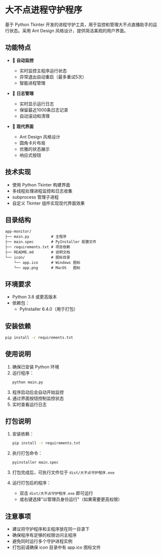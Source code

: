 # 大不点进程守护程序

基于 Python Tkinter 开发的进程守护工具，用于监控和管理大不点直播助手的运行状态。采用 Ant Design 风格设计，提供简洁美观的用户界面。

## 功能特点

- 🔄 **自动监控**
  - 实时监控主程序运行状态
  - 异常退出自动重启（最多重试5次）
  - 智能进程管理

- 📝 **日志管理**
  - 实时显示运行日志
  - 保留最近1000条日志记录
  - 自动滚动和清理

- 🎨 **现代界面**
  - Ant Design 风格设计
  - 圆角卡片布局
  - 优雅的状态展示
  - 响应式按钮

## 技术实现

- 使用 Python Tkinter 构建界面
- 多线程处理进程监控和日志收集
- subprocess 管理子进程
- 自定义 Tkinter 组件实现现代界面效果

## 目录结构

```
app-monitor/
├── main.py          # 主程序
├── main.spec        # PyInstaller 配置文件
├── requirements.txt # 项目依赖
├── README.md        # 说明文档
└── icon/            # 图标目录
    └── app.ico      # Windows 图标
    └── app.png      # MacOS   图标
```

## 环境要求

- Python 3.8 或更高版本
- 依赖包：
  - PyInstaller 6.4.0（用于打包）

## 安装依赖

```bash
pip install -r requirements.txt
```

## 使用说明

1. 确保已安装 Python 环境
2. 运行程序：
   ```bash
   python main.py
   ```
3. 程序启动后会自动开始监控
4. 通过界面按钮控制监控状态
5. 实时查看运行日志

## 打包说明

1. 安装依赖：
   ```bash
   pip install -r requirements.txt
   ```

2. 执行打包命令：
   ```bash
   pyinstaller main.spec
   ```

3. 打包完成后，可执行文件位于 `dist/大不点守护程序.exe`

4. 运行打包后的程序：
   - 双击 `dist/大不点守护程序.exe` 即可运行
   - 或右键选择"以管理员身份运行"（如果需要更高权限）

## 注意事项

- 建议将守护程序和主程序放在同一目录下
- 确保程序有足够的权限访问主程序
- 避免同时运行多个守护进程实例
- 打包前请确保 icon 目录中有 app.ico 图标文件